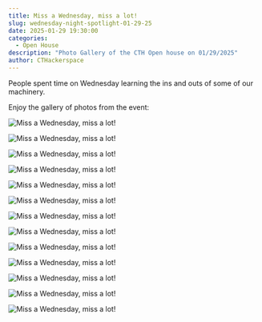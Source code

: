 ```yaml
---
title: Miss a Wednesday, miss a lot!
slug: wednesday-night-spotlight-01-29-25
date: 2025-01-29 19:30:00
categories:
  - Open House
description: "Photo Gallery of the CTH Open house on 01/29/2025"
author: CTHackerspace
---
```


People spent time on Wednesday learning the ins and outs of some of our machinery.

Enjoy the gallery of photos from the event:

![Miss a Wednesday, miss a lot!](/uploads/2025/01/473750352_2215698558825777_5284205166722057662_n.jpg)

![Miss a Wednesday, miss a lot!](/uploads/2025/01/474145763_1122429192529921_4203475780014822001_n.jpg)

![Miss a Wednesday, miss a lot!](/uploads/2025/01/474392480_1262390648159737_1820481494862011660_n.jpg)

![Miss a Wednesday, miss a lot!](/uploads/2025/01/474451857_1814836235721965_1374455907505478464_n.jpg)

![Miss a Wednesday, miss a lot!](/uploads/2025/01/474606879_1088150856328571_1096102694255738290_n.jpg)

![Miss a Wednesday, miss a lot!](/uploads/2025/01/474615805_1270763127364482_6827633917934715056_n.jpg)

![Miss a Wednesday, miss a lot!](/uploads/2025/01/474740479_1414735346025272_3026307042623527500_n.jpg)

![Miss a Wednesday, miss a lot!](/uploads/2025/01/474842135_1313526723252381_2787361058010123606_n.jpg)

![Miss a Wednesday, miss a lot!](/uploads/2025/01/474882265_975440724494934_7570195359657105984_n.jpg)

![Miss a Wednesday, miss a lot!](/uploads/2025/01/475147896_1170921874708316_881921060234170501_n.jpg)

![Miss a Wednesday, miss a lot!](/uploads/2025/01/475228666_1727350764863501_7006927871062453312_n.jpg)

![Miss a Wednesday, miss a lot!](/uploads/2025/01/475324275_600156112629891_7605134796719198157_n.jpg)

![Miss a Wednesday, miss a lot!](/uploads/2025/01/475714961_959172522831375_3999588346409832380_n.jpg)
